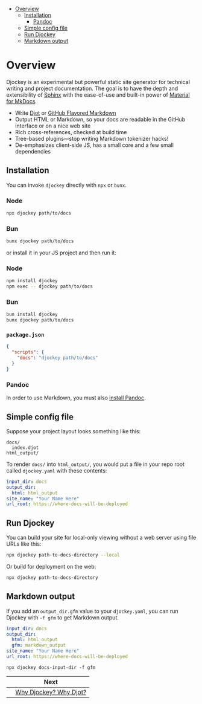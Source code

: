 <!--
  DO NOT EDIT THIS FILE DIRECTLY!
  It is generated by djockey.
-->
- [Overview](./index.md#Overview)
  - [Installation](./index.md#Installation)
    - [Pandoc](./index.md#Pandoc)
  - [Simple config file](./index.md#Simple-config-file)
  - [Run Djockey](./index.md#Run-Djockey)
  - [Markdown output](./index.md#Markdown-output)

<div id="Overview" class="section" id="Overview">

# Overview

Djockey is an experimental but powerful static site generator for
technical writing and project documentation. The goal is to have the
depth and extensibility of
[Sphinx](https://www.sphinx-doc.org/en/master/) with the ease-of-use and
built-in power of [Material for
MkDocs](https://squidfunk.github.io/mkdocs-material/).

- Write [Djot](https://djot.net) or [GitHub Flavored
  Markdown](https://docs.github.com/en/get-started/writing-on-github/getting-started-with-writing-and-formatting-on-github/basic-writing-and-formatting-syntax)
- Output HTML or Markdown, so your docs are readable in the GitHub
  interface or on a nice web site
- Rich cross-references, checked at build time
- Tree-based plugins—stop writing Markdown tokenizer hacks!
- De-emphasizes client-side JS, has a small core and a few small
  dependencies

<div id="Installation" class="section" id="Installation">

## Installation

You can invoke `djockey` directly with `npx` or `bunx`.

<div class="tab-group">

### Node

<div class="dj-tab tabgroup-0 tabgroup-0-tab-0 m-active">

``` sh
npx djockey path/to/docs
```

</div>

### Bun

<div class="dj-tab tabgroup-0 tabgroup-0-tab-1 ">

``` sh
bunx djockey path/to/docs
```

</div>

</div>

or install it in your JS project and then run it:

<div class="tab-group">

### Node

<div class="dj-tab tabgroup-0 tabgroup-0-tab-0 m-active">

``` sh
npm install djockey
npm exec -- djockey path/to/docs
```

</div>

### Bun

<div class="dj-tab tabgroup-0 tabgroup-0-tab-1 ">

``` sh
bun install djockey
bunx djockey path/to/docs
```

</div>

### `package.json`

<div class="dj-tab tabgroup-0 tabgroup-0-tab-2 ">

``` json
{
  "scripts": {
    "docs": "djockey path/to/docs"
  }
}
```

</div>

</div>

<div id="Pandoc" class="section" id="Pandoc">

### Pandoc

In order to use Markdown, you must also [install
Pandoc](https://pandoc.org/installing.html).

</div>

</div>

<div id="Simple-config-file" class="section" id="Simple-config-file">

## Simple config file

Suppose your project layout looks something like this:

``` plaintext
docs/
  index.djot
html_output/
```

To render `docs/` into `html_output/`, you would put a file in your repo
root called `djockey.yaml` with these contents:

``` yaml
input_dir: docs
output_dir:
  html: html_output
site_name: "Your Name Here"
url_root: https://where-docs-will-be-deployed
```

</div>

<div id="Run-Djockey" class="section" id="Run-Djockey">

## Run Djockey

You can build your site for local-only viewing without a web server
using file URLs like this:

``` sh
npx djockey path-to-docs-directory --local
```

Or build for deployment on the web:

``` sh
npx djockey path-to-docs-directory
```

</div>

<div id="Markdown-output" class="section" id="Markdown-output">

## Markdown output

If you add an `output_dir.gfm` value to your `djockey.yaml`, you can run
Djockey with `-f gfm` to get Markdown output.

``` yaml
input_dir: docs
output_dir:
  html: html_output
  gfm: markdown_output
site_name: "Your Name Here"
url_root: https://where-docs-will-be-deployed
```

`npx djockey docs-input-dir -f gfm`

</div>

</div>


|  | Next |
| - | - |
|  | [Why Djockey? Why Djot?](./why.md) |